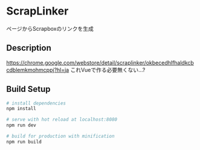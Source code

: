 # ScrapLinker

ページからScrapboxのリンクを生成

## Description

https://chrome.google.com/webstore/detail/scraplinker/okbecedhlfhaldkcbcdblemkmohmcppj?hl=ja
これVueで作る必要無くない...?

## Build Setup

``` bash
# install dependencies
npm install

# serve with hot reload at localhost:8080
npm run dev

# build for production with minification
npm run build
```

